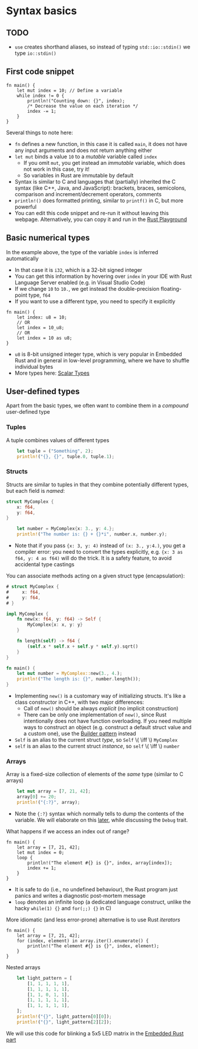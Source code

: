 # Syntax basics

## TODO

+ `use` creates shorthand aliases, so instead of typing `std::io::stdin()` we type `io::stdin()`

## First code snippet

```rust,editable
fn main() {
    let mut index = 10; // Define a variable
    while index != 0 {
        println!("Counting down: {}", index);
        /* Decrease the value on each iteration */
        index -= 1;
    }
}
```
Several things to note here:
+ `fn` defines a new function, in this case it is called `main`, it does not have any input arguments and does not return anything either
+ `let mut` binds a value `10` to a _mutable_ variable called `index`
  + If you omit `mut`, you get instead an _immutable_ variable, which does not work in this case, try it!
  + So variables in Rust are immutable by default
+ Syntax is similar to C and languages that (partially) inherited the C syntax (like C++, Java, and JavaScript): brackets, braces, semicolons, comparison and increment/decrement operators, comments
+ `println!()` does formatted printing, similar to `printf()` in C, but more powerful
+ You can edit this code snippet and re-run it without leaving this webpage. Alternatively, you can copy it and run in the [Rust Playground](https://play.rust-lang.org/)

## Basic numerical types

In the example above, the type of the variable `index` is inferred automatically
+ In that case it is `i32`, which is a 32-bit signed integer
+ You can get this information by hovering over `index` in your IDE with Rust Language Server enabled (e.g. in Visual Studio Code)
+ If we change `10` to `10.`, we get instead the double-precision floating-point type, `f64`
+ If you want to use a different type, you need to specify it explicitly
```rust,editable
fn main() {
    let index: u8 = 10;
    // OR
    let index = 10_u8;
    // OR
    let index = 10 as u8;
}
```
+ `u8` is 8-bit unsigned integer type, which is very popular in Embedded Rust and in general in low-level programming, where we have to shuffle individual bytes
+ More types here: [Scalar Types](https://doc.rust-lang.org/book/ch03-02-data-types.html#scalar-types)

## User-defined types

Apart from the basic types, we often want to combine them in a _compound_ user-defined type

### Tuples

<!-- tuples go before arrays as an example for the latter needs an iterator that produces a tuple -->

A tuple combines values of different types
```rust
    let tuple = ("Something", 2);
    println!("{}, {}", tuple.0, tuple.1);
```

### Structs

Structs are similar to tuples in that they combine potentially different types, but each field is _named_:
```rust
struct MyComplex {
    x: f64,
    y: f64,
}

    let number = MyComplex{x: 3., y: 4.};
    println!("The number is: {} + {}*i", number.x, number.y);
```
+ Note that if you pass `{x: 3, y: 4)` instead of `(x: 3., y:4.)`, you get a compiler error: you need to convert the types explicitly, e.g. `{x: 3 as f64, y: 4 as f64)` will do the trick. It is a safety feature, to avoid accidental type castings

You can associate methods acting on a given struct type (encapsulation):
```rust
# struct MyComplex {
#     x: f64,
#     y: f64,
# }

impl MyComplex {
    fn new(x: f64, y: f64) -> Self {
        MyComplex{x: x, y: y}
    }

    fn length(self) -> f64 {
        (self.x * self.x + self.y * self.y).sqrt()
    }
}

fn main() {
    let mut number = MyComplex::new(3., 4.);
    println!("The length is: {}", number.length());
}
```
+ Implementing `new()` is a customary way of initializing structs. It's like a class constructor in C++, with two major differences:
  + Call of `new()` should be always _explicit_ (no implicit construction)
  + There can be only one implementation of `new()`, since Rust intentionally does not have function overloading. If you need multiple ways to construct an object (e.g. construct a default struct value and a custom one), use the [Builder pattern](https://rust-unofficial.github.io/patterns/patterns/creational/builder.html) instead
+ `Self` is an alias to the current struct _type_, so `Self` \\( \iff \\) `MyComplex`
+ `self` is an alias to the current struct _instance_, so `self` \\( \iff \\) `number`

### Arrays

Array is a fixed-size collection of elements of the _same_ type (similar to C arrays)
```rust
    let mut array = [7, 21, 42];
    array[0] += 20;
    println!("{:?}", array);
```
+ Note the `{:?}` syntax which normally tells to dump the contents of the variable. We will elaborate on this [later](./traits.md), while discussing the `Debug` trait.

What happens if we access an index out of range?
```rust,editable
fn main() {
    let array = [7, 21, 42];
    let mut index = 0;
    loop {
        println!("The element #{} is {}", index, array[index]);
        index += 1;
    }
}
```
+ It is safe to do (i.e., no undefined behaviour), the Rust program just panics and writes a diagnostic post-mortem message
+ `loop` denotes an infinite loop (a dedicated language construct, unlike the hacky `while(1) {}` and `for(;;) {}` in C)

More idiomatic (and less error-prone) alternative is to use Rust _iterators_
```rust,editable
fn main() {
    let array = [7, 21, 42];
    for (index, element) in array.iter().enumerate() {
        println!("The element #{} is {}", index, element);
    }
}
```

Nested arrays
```rust
    let light_pattern = [
        [1, 1, 1, 1, 1],
        [1, 1, 1, 1, 1],
        [1, 1, 0, 1, 1],
        [1, 1, 1, 1, 1],
        [1, 1, 1, 1, 1],
    ];
    println!("{}", light_pattern[0][0]);
    println!("{}", light_pattern[2][2]);
```
We will use this code for blinking a 5x5 LED matrix in the [Embedded Rust part](./blink.md)
